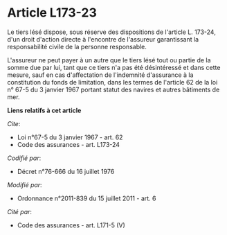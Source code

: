 # Article L173-23

Le tiers lésé dispose, sous réserve des dispositions de l'article L. 173-24, d'un droit d'action directe à l'encontre de
l'assureur garantissant la responsabilité civile de la personne responsable. 

L'assureur ne peut payer à un autre que le tiers lésé tout ou partie de la somme due par lui, tant que ce tiers n'a pas été
désintéressé et dans cette mesure, sauf en cas d'affectation de l'indemnité d'assurance à la constitution du fonds de
limitation, dans les termes de l'article 62 de la loi n° 67-5 du 3 janvier 1967 portant statut des navires et autres
bâtiments de mer.

**Liens relatifs à cet article**

_Cite_:

  - Loi n°67-5 du 3 janvier 1967 - art. 62
  - Code des assurances - art. L173-24

_Codifié par_:

  - Décret n°76-666 du 16 juillet 1976

_Modifié par_:

  - Ordonnance n°2011-839 du 15 juillet 2011 - art. 6

_Cité par_:

  - Code des assurances - art. L171-5 (V)

